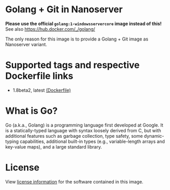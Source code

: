 # Golang + Git in Nanoserver

**Please use the official `golang:1-windowsservercore` image instead of this!** See also https://hub.docker.com/_/golang/

The only reason for this image is to provide a Golang + Git image as Nanoserver variant.

# Supported tags and respective Dockerfile links

* 1.8beta2, latest [(Dockerfile)](https://github.com/StefanScherer/dockerfiles-windows/blob/master/golang/Dockerfile)

# What is Go?
Go (a.k.a., Golang) is a programming language first developed at Google. It is a statically-typed language with syntax loosely derived from C, but with additional features such as garbage collection, type safety, some dynamic-typing capabilities, additional built-in types (e.g., variable-length arrays and key-value maps), and a large standard library.

# License
View [license information](https://golang.org/LICENSE) for the software contained in this image.
